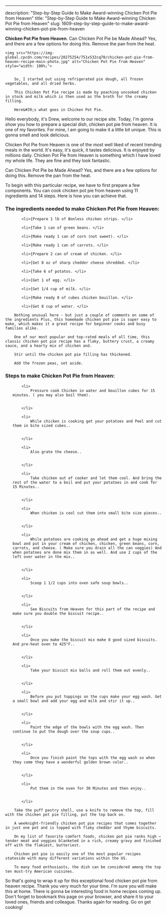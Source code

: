 ---
description: "Step-by-Step Guide to Make Award-winning Chicken Pot Pie from Heaven"
title: "Step-by-Step Guide to Make Award-winning Chicken Pot Pie from Heaven"
slug: 1609-step-by-step-guide-to-make-award-winning-chicken-pot-pie-from-heaven

<p>
	<strong>Chicken Pot Pie from Heaven</strong>. 
	Can Chicken Pot Pie be Made Ahead? Yes, and there are a few options for doing this. Remove the pan from the heat.
</p>
<p>
	
	<img src="https://img-global.cpcdn.com/recipes/20275254/751x532cq70/chicken-pot-pie-from-heaven-recipe-main-photo.jpg" alt="Chicken Pot Pie from Heaven" style="width: 100%;">
	
	
		So, I started out using refrigerated pie dough, all frozen vegetables, and all dried herbs.
	
		This Chicken Pot Pie recipe is made by poaching uncooked chicken in stock and milk which is then used as the broth for the creamy filling.
	
		Here&#39;s what goes in Chicken Pot Pie.
	
</p>
<p>
	Hello everybody, it's Drew, welcome to our recipe site. Today, I'm gonna show you how to prepare a special dish, chicken pot pie from heaven. It is one of my favorites. For mine, I am going to make it a little bit unique. This is gonna smell and look delicious.
</p>
	
<p>
	Chicken Pot Pie from Heaven is one of the most well liked of recent trending meals in the world. It's easy, it's quick, it tastes delicious. It is enjoyed by millions daily. Chicken Pot Pie from Heaven is something which I have loved my whole life. They are fine and they look fantastic.
</p>
<p>
	Can Chicken Pot Pie be Made Ahead? Yes, and there are a few options for doing this. Remove the pan from the heat.
</p>

<p>
To begin with this particular recipe, we have to first prepare a few components. You can cook chicken pot pie from heaven using 11 ingredients and 14 steps. Here is how you can achieve that.
</p>

<h3>The ingredients needed to make Chicken Pot Pie from Heaven:</h3>

<ol>
	
		<li>{Prepare 1 lb of Bonless chicken strips. </li>
	
		<li>{Take 1 can of green beans. </li>
	
		<li>{Make ready 1 can of corn (not sweet). </li>
	
		<li>{Make ready 1 can of carrots. </li>
	
		<li>{Prepare 2 can of cream of chicken. </li>
	
		<li>{Get 8 oz of sharp chedder cheese shredded. </li>
	
		<li>{Take 6 of potatos. </li>
	
		<li>{Get 1 of egg. </li>
	
		<li>{Get 1/4 cup of milk. </li>
	
		<li>{Make ready 8 of cubes chicken bouillon. </li>
	
		<li>{Get 8 cup of water. </li>
	
</ol>
<p>
	
		Nothing unusual here - but just a couple of comments on some of the ingredients Plus, this homemade chicken pot pie is super easy to make, which makes it a great recipe for beginner cooks and busy families alike.
	
		One of our most popular and top-rated meals of all time, this classic chicken pot pie recipe has a flaky, buttery crust, a creamy sauce, and a hearty mix of chicken and.
	
		Stir until the chicken pot pie filling has thickened.
	
		Add the frozen peas, set aside.
	
</p>

<h3>Steps to make Chicken Pot Pie from Heaven:</h3>

<ol>
	
		<li>
			Pressure cook Chicken in water and bouillon cubes for 15 minutes. ( you may also boil them).
			
			
		</li>
	
		<li>
			While chicken is cooking get your potatoes and Peel and cut them in bite sized cubes..
			
			
		</li>
	
		<li>
			Also grate the cheese..
			
			
		</li>
	
		<li>
			Take chicken out of cooker and let them cool. And bring the rest of the water to a boil and put your potatoes in and cook for 15 Minutes..
			
			
		</li>
	
		<li>
			When chicken is cool cut them into small bite size pieces..
			
			
		</li>
	
		<li>
			While potatoes are cooking go ahead and get a huge mixing bowl and put in your cream of chicken, chicken, green beans, corn, carrots, and cheese. ( Make sure you drain all the can veggies) And when potatoes are done mix them in as well. And use 2 cups of the left over water in the mix..
			
			
		</li>
	
		<li>
			Scoop 1 1/2 cups into oven safe soup bowls..
			
			
		</li>
	
		<li>
			See Biscuits from Heaven for this part of the recipe and make sure you double the biscuit recipe..
			
			
		</li>
	
		<li>
			Once you make the biscuit mix make 8 good sized biscuits. And pre-heat oven to 425°F..
			
			
		</li>
	
		<li>
			Take your biscuit mix balls and roll them out evenly..
			
			
		</li>
	
		<li>
			Before you put toppings on the cups make your egg wash. Get a small bowl and add your egg and milk and stir it up..
			
			
		</li>
	
		<li>
			Paint the edge of the bowls with the egg wash. Then continue to put the dough over the soup cups..
			
			
		</li>
	
		<li>
			Once you finish paint the tops with the egg wash so when they come they have a wonderful golden brown color..
			
			
		</li>
	
		<li>
			Put them in the oven for 30 Minutes and then enjoy..
			
			
		</li>
	
</ol>

<p>
	
		Take the puff pastry shell, use a knife to remove the top, fill with the chicken pot pie filling, put the top back on.
	
		A weeknight-friendly chicken pot pie recipes that comes together in just one pot and is topped with flaky cheddar and thyme biscuits.
	
		On my list of favorite comfort foods, chicken pot pie ranks high — tender meat and veggies blanketed in a rich, creamy gravy and finished off with the flakiest, butteriest.
	
		Chicken pot pie is easily one of the most popular recipes stateside with many different variations within the US.
	
		To many food enthusiasts, the dish can be considered among the top ten must-try American cuisines.
	
</p>

<p>
	So that's going to wrap it up for this exceptional food chicken pot pie from heaven recipe. Thank you very much for your time. I'm sure you will make this at home. There is gonna be interesting food in home recipes coming up. Don't forget to bookmark this page on your browser, and share it to your loved ones, friends and colleague. Thanks again for reading. Go on get cooking!
</p>
